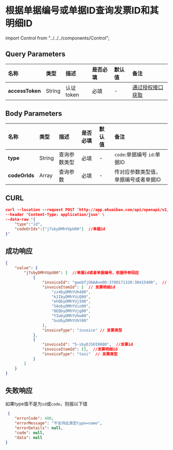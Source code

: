 # 根据单据编号或单据ID查询发票ID和其明细ID

import Control from "../../../components/Control";

<Control
method="POST"
url="/api/openapi/v2/extension/flow/INVOICE/search"
/>

## Query Parameters

| 名称 | 类型 | 描述 | 是否必填 | 默认值 | 备注 |
| :--- | :--- | :--- | :--- |:--- | :--- |
| **accessToken** | String | 认证token | 必填 | - | [通过授权接口获取](/docs/open-api/getting-started/auth) |

## Body Parameters

| 名称 | 类型 | 描述 | 是否必填 | 默认值 | 备注 |
| :--- | :--- | :--- | :--- |:--- | :--- |
| **type**      | String | 查询参数类型 | 必填 | - | `code`:单据编号 `id`:单据ID     |
| **codeOrIds** | Array  | 查询参数    | 必填 | - | 传对应参数类型值，单据编号或者单据ID |

## CURL
```json
curl --location --request POST 'http://app.ekuaibao.com/api/openapi/v2/extension/flow/INVOICE/search?accessToken=ZyEbyCA-_Auk00' \
--header 'Content-Type: application/json' \
--data-raw '{
    "type":"id",
    "codeOrIds":["j7sbyDMhYUpU00"]  //单据id
}'
```

## 成功响应
```json
{
    "value": {
        "j7sbyDMhYUpU00": [  //单据id或者单据编号，依据传参回应
            {
                "invoiceId": "gwobfjObAAno00:3700171320:38415400",  // 发票id
                "invoiceItemId": [  // 发票明细id
                    "zz4byDMhYUh400", 
                    "k1IbyDMhYUiQ00",
                    "ehQbyDMhYUjI00",
                    "5AobyDMhYUio00",
                    "8EQbyDMhYUjg00",
                    "YIwbyDMhYUhw00",
                    "buUbyDMhYUhY00"
                ],
                "invoiceType": "invoice" // 发票类型
            },
            {
                "invoiceId": "5-sbyDJSOI0800",  //发票id 
                "invoiceItemId": [],  //发票明细id
                "invoiceType": "taxi"  // 发票类型
            }
        ]
    }
}
```

## 失败响应
如果type值不是为`id`或`code`，则报以下错
```json
 {
    "errorCode": 400,
    "errorMessage": "不支持此类型type=name",
    "errorDetails": null,
    "code": null,
    "data": null
}
```